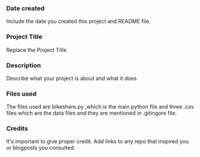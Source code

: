 ### Date created
Include the date you created this project and README file.

### Project Title
Replace the Project Title

### Description
Describe what your project is about and what it does

### Files used
The files used are bikeshare.py ,which is the main python file and three .csv files which are the data files and they are mentioned in .gitingore file.

### Credits
It's important to give proper credit. Add links to any repo that inspired you or blogposts you consulted.

